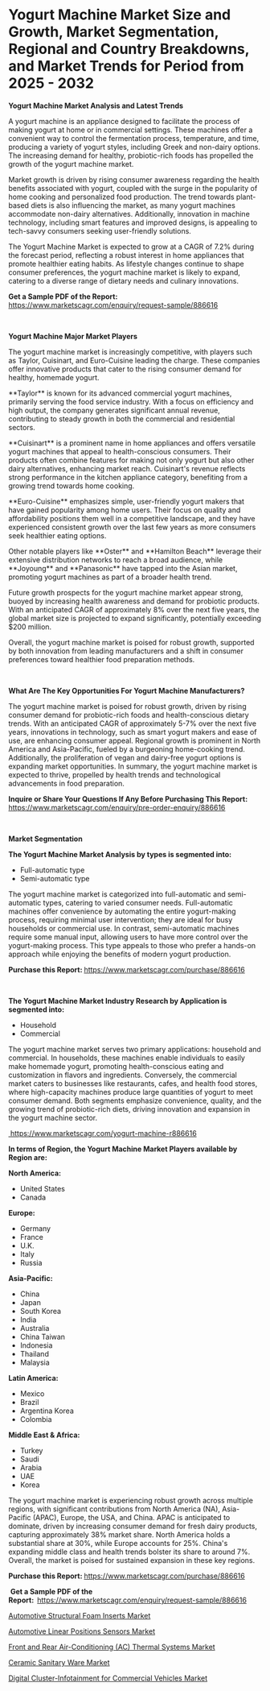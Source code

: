 <p><h1>Yogurt Machine Market Size and Growth, Market Segmentation, Regional and Country Breakdowns, and Market Trends for Period from 2025 -  2032</h1></p><p><strong>Yogurt Machine Market Analysis and Latest Trends</strong></p>
<p><p>A yogurt machine is an appliance designed to facilitate the process of making yogurt at home or in commercial settings. These machines offer a convenient way to control the fermentation process, temperature, and time, producing a variety of yogurt styles, including Greek and non-dairy options. The increasing demand for healthy, probiotic-rich foods has propelled the growth of the yogurt machine market.</p><p>Market growth is driven by rising consumer awareness regarding the health benefits associated with yogurt, coupled with the surge in the popularity of home cooking and personalized food production. The trend towards plant-based diets is also influencing the market, as many yogurt machines accommodate non-dairy alternatives. Additionally, innovation in machine technology, including smart features and improved designs, is appealing to tech-savvy consumers seeking user-friendly solutions.</p><p>The Yogurt Machine Market is expected to grow at a CAGR of 7.2% during the forecast period, reflecting a robust interest in home appliances that promote healthier eating habits. As lifestyle changes continue to shape consumer preferences, the yogurt machine market is likely to expand, catering to a diverse range of dietary needs and culinary innovations.</p></p>
<p><strong>Get a Sample PDF of the Report:&nbsp;</strong> <a href="https://www.marketscagr.com/enquiry/request-sample/886616?utm_campaign=1944&utm_medium=2&utm_source=Github&utm_content=ia&utm_term=06022025&utm_id=yogurt-machine">https://www.marketscagr.com/enquiry/request-sample/886616</a></p>
<p>&nbsp;</p>
<p><strong>Yogurt Machine Major Market Players</strong></p>
<p><p>The yogurt machine market is increasingly competitive, with players such as Taylor, Cuisinart, and Euro-Cuisine leading the charge. These companies offer innovative products that cater to the rising consumer demand for healthy, homemade yogurt. </p><p>**Taylor** is known for its advanced commercial yogurt machines, primarily serving the food service industry. With a focus on efficiency and high output, the company generates significant annual revenue, contributing to steady growth in both the commercial and residential sectors.</p><p>**Cuisinart** is a prominent name in home appliances and offers versatile yogurt machines that appeal to health-conscious consumers. Their products often combine features for making not only yogurt but also other dairy alternatives, enhancing market reach. Cuisinart's revenue reflects strong performance in the kitchen appliance category, benefiting from a growing trend towards home cooking.</p><p>**Euro-Cuisine** emphasizes simple, user-friendly yogurt makers that have gained popularity among home users. Their focus on quality and affordability positions them well in a competitive landscape, and they have experienced consistent growth over the last few years as more consumers seek healthier eating options.</p><p>Other notable players like **Oster** and **Hamilton Beach** leverage their extensive distribution networks to reach a broad audience, while **Joyoung** and **Panasonic** have tapped into the Asian market, promoting yogurt machines as part of a broader health trend.</p><p>Future growth prospects for the yogurt machine market appear strong, buoyed by increasing health awareness and demand for probiotic products. With an anticipated CAGR of approximately 8% over the next five years, the global market size is projected to expand significantly, potentially exceeding $200 million.</p><p>Overall, the yogurt machine market is poised for robust growth, supported by both innovation from leading manufacturers and a shift in consumer preferences toward healthier food preparation methods.</p></p>
<p>&nbsp;</p>
<p><strong>What Are The Key Opportunities For Yogurt Machine Manufacturers?</strong></p>
<p><p>The yogurt machine market is poised for robust growth, driven by rising consumer demand for probiotic-rich foods and health-conscious dietary trends. With an anticipated CAGR of approximately 5-7% over the next five years, innovations in technology, such as smart yogurt makers and ease of use, are enhancing consumer appeal. Regional growth is prominent in North America and Asia-Pacific, fueled by a burgeoning home-cooking trend. Additionally, the proliferation of vegan and dairy-free yogurt options is expanding market opportunities. In summary, the yogurt machine market is expected to thrive, propelled by health trends and technological advancements in food preparation.</p></p>
<p><strong>Inquire or Share Your Questions If Any Before Purchasing This Report:</strong> <a href="https://www.marketscagr.com/enquiry/pre-order-enquiry/886616?utm_campaign=1944&utm_medium=2&utm_source=Github&utm_content=ia&utm_term=06022025&utm_id=yogurt-machine">https://www.marketscagr.com/enquiry/pre-order-enquiry/886616</a></p>
<p>&nbsp;</p>
<p><strong>Market Segmentation</strong></p>
<p><strong>The Yogurt Machine Market Analysis by types is segmented into:</strong></p>
<p><ul><li>Full-automatic type</li><li>Semi-automatic type</li></ul></p>
<p><p>The yogurt machine market is categorized into full-automatic and semi-automatic types, catering to varied consumer needs. Full-automatic machines offer convenience by automating the entire yogurt-making process, requiring minimal user intervention; they are ideal for busy households or commercial use. In contrast, semi-automatic machines require some manual input, allowing users to have more control over the yogurt-making process. This type appeals to those who prefer a hands-on approach while enjoying the benefits of modern yogurt production.</p></p>
<p><strong>Purchase this Report:&nbsp;</strong><a href="https://www.marketscagr.com/purchase/886616?utm_campaign=1944&utm_medium=2&utm_source=Github&utm_content=ia&utm_term=06022025&utm_id=yogurt-machine">https://www.marketscagr.com/purchase/886616</a></p>
<p>&nbsp;</p>
<p><strong>The Yogurt Machine Market Industry Research by Application is segmented into:</strong></p>
<p><ul><li>Household</li><li>Commercial</li></ul></p>
<p><p>The yogurt machine market serves two primary applications: household and commercial. In households, these machines enable individuals to easily make homemade yogurt, promoting health-conscious eating and customization in flavors and ingredients. Conversely, the commercial market caters to businesses like restaurants, cafes, and health food stores, where high-capacity machines produce large quantities of yogurt to meet consumer demand. Both segments emphasize convenience, quality, and the growing trend of probiotic-rich diets, driving innovation and expansion in the yogurt machine sector.</p></p>
<p><a href="https://www.marketscagr.com/yogurt-machine-r886616?utm_campaign=1944&utm_medium=2&utm_source=Github&utm_content=ia&utm_term=06022025&utm_id=yogurt-machine">&nbsp;https://www.marketscagr.com/yogurt-machine-r886616</a></p>
<p><strong>In terms of Region, the Yogurt Machine Market Players available by Region are:</strong></p>
<p>
    <p> <strong> North America: </strong>
        <ul>
            <li>United States</li>
            <li>Canada</li>
        </ul>
        </p> 
    <p> <strong> Europe: </strong>
        <ul>
            <li>Germany</li>
            <li>France</li>
            <li>U.K.</li>
            <li>Italy</li>
            <li>Russia</li>
        </ul>
        </p> 
    <p> <strong> Asia-Pacific: </strong>
        <ul>
            <li>China</li>
            <li>Japan</li>
            <li>South Korea</li>
            <li>India</li>
            <li>Australia</li>
            <li>China Taiwan</li>
            <li>Indonesia</li>
            <li>Thailand</li>
            <li>Malaysia</li>
        </ul>
        </p> 
    <p> <strong> Latin America: </strong>
        <ul>
            <li>Mexico</li>
            <li>Brazil</li>
            <li>Argentina Korea</li>
            <li>Colombia</li>
        </ul>
        </p> 
    <p> <strong> Middle East & Africa: </strong>
        <ul>
            <li>Turkey</li>
            <li>Saudi</li>
            <li>Arabia</li>
            <li>UAE</li>
            <li>Korea</li>
        </ul>
    </p>
    </p>
<p><p>The yogurt machine market is experiencing robust growth across multiple regions, with significant contributions from North America (NA), Asia-Pacific (APAC), Europe, the USA, and China. APAC is anticipated to dominate, driven by increasing consumer demand for fresh dairy products, capturing approximately 38% market share. North America holds a substantial share at 30%, while Europe accounts for 25%. China's expanding middle class and health trends bolster its share to around 7%. Overall, the market is poised for sustained expansion in these key regions.</p></p>
<p><strong>Purchase this Report: </strong><a href="https://www.marketscagr.com/purchase/886616?utm_campaign=1944&utm_medium=2&utm_source=Github&utm_content=ia&utm_term=06022025&utm_id=yogurt-machine">https://www.marketscagr.com/purchase/886616</a></p>
<p>&nbsp;<strong>Get a Sample PDF of the Report:&nbsp;&nbsp;</strong><a href="https://www.marketscagr.com/enquiry/request-sample/886616?utm_campaign=1944&utm_medium=2&utm_source=Github&utm_content=ia&utm_term=06022025&utm_id=yogurt-machine">https://www.marketscagr.com/enquiry/request-sample/886616</a></p>
<p><strong></strong></p>
<p><p><a href="https://www.linkedin.com/pulse/experts-forecast-significant-growth-automotive-structural-2lnje?utm_campaign=1944&utm_medium=2&utm_source=Github&utm_content=ia&utm_term=06022025&utm_id=yogurt-machine">Automotive Structural Foam Inserts Market</a></p><p><a href="https://www.linkedin.com/pulse/automotive-linear-positions-sensors-market-analysis-driving-lhjvf?utm_campaign=1944&utm_medium=2&utm_source=Github&utm_content=ia&utm_term=06022025&utm_id=yogurt-machine">Automotive Linear Positions Sensors Market</a></p><p><a href="https://www.linkedin.com/pulse/front-rear-air-conditioning-ac-thermal-systems-market-ojc2f?utm_campaign=1944&utm_medium=2&utm_source=Github&utm_content=ia&utm_term=06022025&utm_id=yogurt-machine">Front and Rear Air-Conditioning (AC) Thermal Systems Market</a></p><p><a href="https://github.com/Chiragrp22/Market-Research-Report-List-7/blob/main/ceramic-sanitary-ware-market.md?utm_campaign=1944&utm_medium=2&utm_source=Github&utm_content=ia&utm_term=06022025&utm_id=yogurt-machine">Ceramic Sanitary Ware Market</a></p><p><a href="https://www.linkedin.com/pulse/aglobaldigital-cluster-infotainment-commercial-vehicles-6vrwc?utm_campaign=1944&utm_medium=2&utm_source=Github&utm_content=ia&utm_term=06022025&utm_id=yogurt-machine">Digital Cluster-Infotainment for Commercial Vehicles Market</a></p></p>